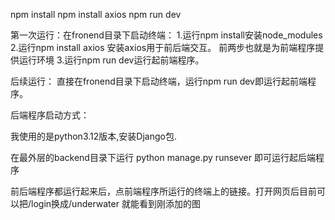 
npm install
npm install axios
npm run dev

第一次运行：在fronend目录下启动终端：
1.运行npm install安装node_modules
2.运行npm install axios 安装axios用于前后端交互。 前两步也就是为前端程序提供运行环境
3.运行npm run dev运行起前端程序。

后续运行：
直接在fronend目录下启动终端，运行npm run dev即运行起前端程序。



后端程序启动方式：

我使用的是python3.12版本,安装Django包.

在最外层的backend目录下运行 python manage.py runsever 即可运行起后端程序


前后端程序都运行起来后，点前端程序所运行的终端上的链接。打开网页后目前可以把/login换成/underwater 就能看到刚添加的图